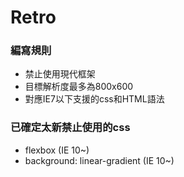 # Retro
### 編寫規則
- 禁止使用現代框架
- 目標解析度最多為800x600
- 對應IE7以下支援的css和HTML語法

### 已確定太新禁止使用的css
- flexbox (IE 10~)
- background: linear-gradient (IE 10~)
